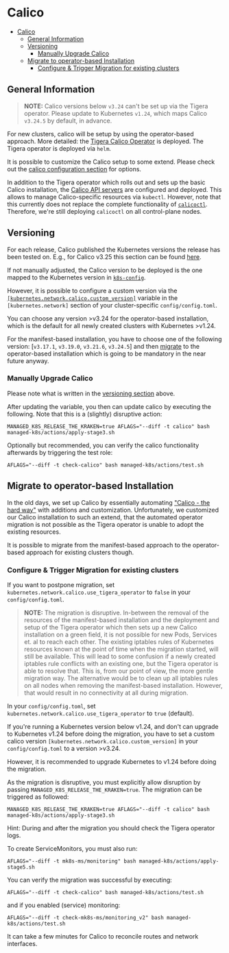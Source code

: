 # Calico

- [Calico](#calico)
  - [General Information](#general-information)
  - [Versioning](#versioning)
    - [Manually Upgrade Calico](#manually-upgrade-calico)
  - [Migrate to operator-based Installation](#migrate-to-operator-based-installation)
    - [Configure \& Trigger Migration for existing clusters](#configure-trigger-migration-for-existing-clusters)

## General Information

> **NOTE:**
> Calico versions below `v3.24` can't be set up via the Tigera operator.
> Please update to Kubernetes `v1.24`, which maps Calico `v3.24.5` by default, in advance.

For new clusters, calico will be setup by using the operator-based approach.
More detailed: the [Tigera Calico Operator](https://docs.tigera.io/calico/3.25/getting-started/kubernetes/helm#how-to) is deployed.
The Tigera operator is deployed via `helm`.

It is possible to customize the Calico setup to some extend.
Please check out the [calico configuration section](../usage/cluster-configuration.md#calico-configuration)
for options.

In addition to the Tigera operator which rolls out and sets up the basic Calico installation,
the [Calico API servers](https://docs.tigera.io/calico/3.25/operations/install-apiserver)
are configured and deployed.
This allows to manage Calico-specific resources via `kubectl`.
However, note that this currently does not replace the complete functionality of
[`calicoctl`](https://github.com/projectcalico/calico/tree/master/calicoctl#calicoctl).
Therefore, we're still deploying `calicoctl` on all control-plane nodes.

## Versioning

For each release, Calico published the Kubernetes versions the release has been tested on.
E.g., for Calico v3.25 this section can be found [here](https://docs.tigera.io/calico/3.25/getting-started/kubernetes/requirements#supported-versions).

If not manually adjusted, the Calico version to be deployed is the one mapped to the Kubernetes
version in [`k8s-config`](https://gitlab.com/yaook/k8s/-/blob/devel/k8s-base/roles/k8s-config/defaults/main.yaml).

However, it is possible to configure a custom version via the
[`[kubernetes.network.calico.custom_version]`](../usage/cluster-configuration.md#network-configuration)
variable in the `[kubernetes.network]` section of your cluster-specific `config/config.toml`.

You can choose any version >v3.24 for the operator-based installation,
which is the default for all newly created clusters with Kubernetes >v1.24.

For the manifest-based installation, you have to choose one of the following version:
[`v3.17.1`, `v3.19.0`, `v3.21.6`, `v3.24.5`]
and then [migrate](#migrate-to-operator-based-installation) to the operator-based installation
which is going to be mandatory in the near future anyway.

### Manually Upgrade Calico

Please note what is written in the [versioning section](#versioning) above.

After updating the variable, you then can update calico by executing the following.
Note that this is a (slightly) disruptive action:

```shell
MANAGED_K8S_RELEASE_THE_KRAKEN=true AFLAGS="--diff -t calico" bash managed-k8s/actions/apply-stage3.sh
```

Optionally but recommended,
you can verify the calico functionality afterwards by triggering the test role:

```
AFLAGS="--diff -t check-calico" bash managed-k8s/actions/test.sh
```

## Migrate to operator-based Installation

In the old days, we set up Calico by essentially automating
["Calico - the hard way"](https://docs.tigera.io/calico/3.25/getting-started/kubernetes/hardway/overview)
with additions and customization.
Unfortunately, we customized our Calico installation to such an extend,
that the automated operator migration is not possible
as the Tigera operator is unable to adopt the existing resources.

It is possible to migrate from the manifest-based approach to the operator-based approach
for existing clusters though.

### Configure & Trigger Migration for existing clusters

If you want to postpone migration,
set `kubernetes.network.calico.use_tigera_operator` to `false`
in your `config/config.toml`.

> **NOTE:**
The migration is disruptive.
In-between the removal of the resources of the manifest-based installation
and the deployment and setup of the Tigera operator
which then sets up a new Calico installation on a green field,
it is not possible for new Pods, Services et. al to reach each other.
The existing iptables rules of Kubernetes resources known at the point of time when the migration started,
will still be available.
This will lead to some confusion if a newly created iptables rule conflicts with an existing one,
but the Tigera operator is able to resolve that.
This is, from our point of view, the more gentle migration way.
The alternative would be to clean up all iptables rules on all nodes
when removing the manifest-based installation.
However, that would result in no connectivity at all during migration.

In your `config/config.toml`, set `kubernetes.network.calico.use_tigera_operator` to `true` (default).

If you're running a Kubernetes version below v1.24,
and don't can upgrade to Kubernetes v1.24 before doing the migration,
you have to set a custom calico version `[kubernetes.network.calico.custom_version]`
in your `config/config.toml`
to a version >v3.24.

However, it is recommended to upgrade Kubernetes to v1.24 before doing the migration.

As the migration is disruptive, you must explicitly allow disruption by passing
`MANAGED_K8S_RELEASE_THE_KRAKEN=true`.
The migration can be triggered as followed:

```shell
MANAGED_K8S_RELEASE_THE_KRAKEN=true AFLAGS="--diff -t calico" bash managed-k8s/actions/apply-stage3.sh
```

Hint: During and after the migration you should check the Tigera operator logs.

To create ServiceMonitors, you must also run:

```shell
AFLAGS="--diff -t mk8s-ms/monitoring" bash managed-k8s/actions/apply-stage5.sh
```

You can verify the migration was successful by executing:

```shell
AFLAGS="--diff -t check-calico" bash managed-k8s/actions/test.sh
```

and if you enabled (service) monitoring:

```shell
AFLAGS="--diff -t check-mk8s-ms/monitoring_v2" bash managed-k8s/actions/test.sh
```

It can take a few minutes for Calico to reconcile routes and network interfaces.
